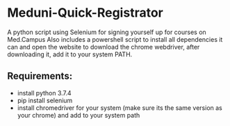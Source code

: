 # Meduni-Quick-Registrator
A python script using Selenium for signing yourself up for courses on Med.Campus
Also includes a powershell script to install all dependencies it can and open the website to download the chrome webdriver, after downloading it, add it to your system PATH.

## Requirements:
* install python 3.7.4
* pip install selenium
* install chromedriver for your system (make sure its the same version as your chrome) and add to your system path
